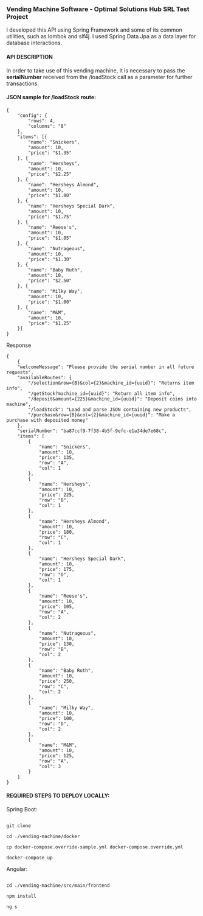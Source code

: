 ### Vending Machine Software - Optimal Solutions Hub SRL Test Project

I developed this API using Spring Framework and some of its common utilities, such as lombok and slf4j. I used Spring Data Jpa as a data layer for database interactions.


#### API DESCRIPTION

In order to take use of this vending machine, it is necessary to pass the **serialNumber** received from the /loadStock call as a parameter for further transactions. 


    
#### JSON sample for /loadStock route:


```
{
	"config": {
		"rows": 4,
		"columns": "8"
	},
	"items": [{
		"name": "Snickers",
		"amount": 10,
		"price": "$1.35"
	}, {
		"name": "Hersheys",
		"amount": 10,
		"price": "$2.25"
	}, {
		"name": "Hersheys Almond",
		"amount": 10,
		"price": "$1.80"
	}, {
		"name": "Hersheys Special Dark",
		"amount": 10,
		"price": "$1.75"
	}, {
		"name": "Reese's",
		"amount": 10,
		"price": "$1.05"
	}, {
		"name": "Nutrageous",
		"amount": 10,
		"price": "$1.30"
	}, {
		"name": "Baby Ruth",
		"amount": 10,
		"price": "$2.50"
	}, {
		"name": "Milky Way",
		"amount": 10,
		"price": "$1.00"
	}, {
		"name": "M&M",
		"amount": 10,
		"price": "$1.25"
	}]
}
```

Response


```
{
	{
	"welcomeMessage": "Please provide the serial number in all future requests",
	"availableRoutes": {
		"/selection&row={B}&col={2}&machine_id={uuid}": "Returns item info",
		"/getStock?machine_id={uuid}": "Return all item info",
		"/deposit&amount={225}&machine_id={uuid}": "Deposit coins into machine",
		"/loadStock": "Load and parse JSON containing new products",
		"/purchase&row={B}&col={2}&machine_id={uuid}": "Make a purchase with deposited money"
	},
	"serialNumber": "ba87ccf9-7f38-4b5f-9efc-e1a34de7e68c",
	"items": [
		{
			"name": "Snickers",
			"amount": 10,
			"price": 135,
			"row": "A",
			"col": 1
		},
		{
			"name": "Hersheys",
			"amount": 10,
			"price": 225,
			"row": "B",
			"col": 1
		},
		{
			"name": "Hersheys Almond",
			"amount": 10,
			"price": 180,
			"row": "C",
			"col": 1
		},
		{
			"name": "Hersheys Special Dark",
			"amount": 10,
			"price": 175,
			"row": "D",
			"col": 1
		},
		{
			"name": "Reese's",
			"amount": 10,
			"price": 105,
			"row": "A",
			"col": 2
		},
		{
			"name": "Nutrageous",
			"amount": 10,
			"price": 130,
			"row": "B",
			"col": 2
		},
		{
			"name": "Baby Ruth",
			"amount": 10,
			"price": 250,
			"row": "C",
			"col": 2
		},
		{
			"name": "Milky Way",
			"amount": 10,
			"price": 100,
			"row": "D",
			"col": 2
		},
		{
			"name": "M&M",
			"amount": 10,
			"price": 125,
			"row": "A",
			"col": 3
		}
	]
}
```


#### REQUIRED STEPS TO DEPLOY LOCALLY:

Spring Boot:

```

git clone

cd ./vending-machine/docker

cp docker-compose.override-sample.yml docker-compose.override.yml

docker-compose up

```

Angular:

```

cd ./vending-machine/src/main/frontend

npm install

ng s

```


